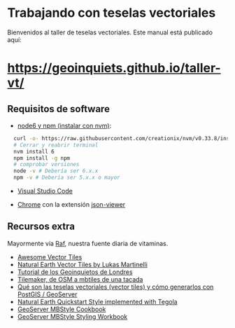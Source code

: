 # Trabajando con teselas vectoriales

Bienvenidos al taller de teselas vectoriales. Este manual está publicado aquí:

# https://geoinquiets.github.io/taller-vt/


## Requisitos de software

* [node6 y npm (instalar con nvm)](https://www.sitepoint.com/quick-tip-multiple-versions-node-nvm/):

```bash
  curl -o- https://raw.githubusercontent.com/creationix/nvm/v0.33.8/install.sh | bash
  # Cerrar y reabrir terminal
  nvm install 6
  npm install -g npm
  # comprobar versiones
  node -v # Debería ser 6.x.x
  npm -v # Debería ser 5.x.x o mayor
```

* [Visual Studio Code](https://code.visualstudio.com/docs/setup/linux#_debian-and-ubuntu-based-distributions)

* [Chrome](https://www.google.com/chrome/) con la extensión [json-viewer](https://chrome.google.com/webstore/detail/json-viewer/gbmdgpbipfallnflgajpaliibnhdgobh)


## Recursos extra

Mayormente vía [Raf](https://twitter.com/fakeraf), nuestra fuente diaria de vitaminas. 

* [Awesome Vector Tiles](https://github.com/mapbox/awesome-vector-tiles) 
* [Natural Earth Vector Tiles by Lukas Martinelli](https://github.com/lukasmartinelli/naturalearthtiles)
* [Tutorial de los Geoinquietos de Londres](https://geovation.github.io/build-your-own-static-vector-tile-pipeline)
* [Tilemaker, de OSM a mbtiles de una tacada](https://github.com/systemed/tilemaker)
* [Qué son las teselas vectoriales (vector tiles) y cómo generarlos con PostGIS / GeoServer](https://mappinggis.com/2017/09/que-son-los-vector-tiles-y-como-generarlos-con-geoserver/)
* [Natural Earth Quickstart Style implemented with Tegola](http://www.gretchenpeterson.com/blog/archives/4901)
* [GeoServer MBStyle Cookbook](http://docs.geoserver.org/stable/en/user/styling/mbstyle/cookbook/index.html)
* [GeoServer MBStyle Styling Workbook](http://docs.geoserver.org/stable/en/user/styling/workshop/mbstyle/index.html)
